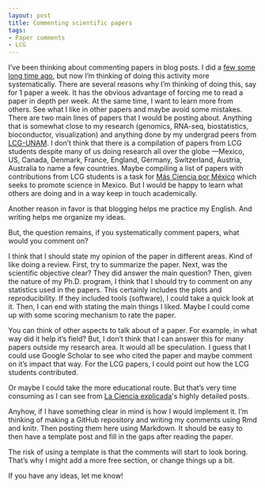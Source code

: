 ```yaml
---
layout: post
title: Commenting scientific papers
tags:
- Paper comments
- LCG
---
```

<p>I&#8217;ve been thinking about commenting papers in blog posts. I did a <a href="http://fellgernon.tumblr.com/tagged/Paper%20comments#.UT534NHF0W8">few some long time ago</a>, but now I&#8217;m thinking of doing this activity more systematically. There are several reasons why I&#8217;m thinking of doing this, say for 1 paper a week. It has the obvious advantage of forcing me to read a paper in depth per week. At the same time, I want to learn more from others. See what I like in other papers and maybe avoid some mistakes. There are two main lines of papers that I would be posting about. Anything that is somewhat close to my research (genomics, RNA-seq, biostatistics, bioconductor, visualization) and anything done by my undergrad peers from <a href="http://www.lcg.unam.mx/">LCG-UNAM</a>. I don&#8217;t think that there is a compilation of papers from LCG students despite many of us doing research all over the globe —Mexico, US, Canada, Denmark, France, England, Germany, Switzerland, Austria, Australia to name a few countries. Maybe compiling a list of papers with contributions from LCG students is a task for <a href="http://masciencia.org/">Más Ciencia por México</a> which seeks to promote science in Mexico. But I would be happy to learn what others are doing and in a way keep in touch academically. </p>
<p>Another reason in favor is that blogging helps me practice my English. And writing helps me organize my ideas.</p>
<p>But, the question remains, if you systematically comment papers, what would you comment on?</p>
<p>I think that I should state my opinion of the paper in different areas. Kind of like doing a review. First, try to summarize the paper. Next, was the scientific objective clear? They did answer the main question? Then, given the nature of my Ph.D. program, <span>I think that I should try to comment on any statistics used in the papers. This certainly includes the plots and reproducibility. If they included tools (software), I could take a quick look at it. Then, I can end with stating the main things I liked. Maybe I could come up with some scoring mechanism to rate the paper.</span></p>
<p><span>You can think of other aspects to talk about of a paper. For example, in what way did it help it&#8217;s field? But, I don&#8217;t think that I can answer this for many papers outside my research area. It would all be speculation. I guess that I could use Google Scholar to see who cited the paper and maybe comment on it&#8217;s impact that way. For the LCG papers, I could point out how the LCG students contributed. </span></p>
<p><span>Or maybe I could take the more educational route. But that&#8217;s very time consuming as I can see from <a href="http://cienciaexplicada.blogspot.com/">La Ciencia explicada</a>'s highly detailed posts.</span></p>
<p><span>Anyhow, if I have something clear in mind is how I would implement it. I&#8217;m thinking of making a GitHub repository and writing my comments using Rmd and knitr. Then posting them here using Markdown. It should be easy to then have a template post and fill in the gaps after reading the paper.</span></p>
<p><span>The risk of using a template is that the comments will start to look boring. That&#8217;s why I might add a more free section, or change things up a bit.</span></p>
<p><span>If you have any ideas, let me know!</span></p>
